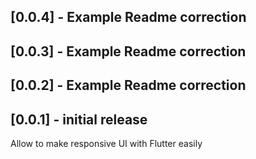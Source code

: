 ## [0.0.4] - Example Readme correction

## [0.0.3] - Example Readme correction


## [0.0.2] - Example Readme correction



## [0.0.1] - initial release

Allow to make responsive UI with Flutter easily
